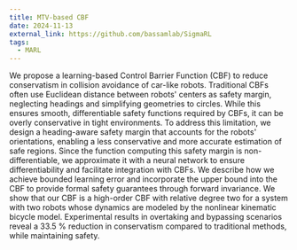 ```yaml
---
title: MTV-based CBF
date: 2024-11-13
external_link: https://github.com/bassamlab/SigmaRL
tags:
  - MARL
---
```

We propose a learning-based Control Barrier Function (CBF) to reduce conservatism in collision avoidance of car-like robots. Traditional CBFs often use Euclidean distance between robots' centers as safety margin, neglecting headings and simplifying geometries to circles. While this ensures smooth, differentiable safety functions required by CBFs, it can be overly conservative in tight environments. To address this limitation, we design a heading-aware safety margin that accounts for the robots' orientations, enabling a less conservative and more accurate estimation of safe regions. Since the function computing this safety margin is non-differentiable, we approximate it with a neural network to ensure differentiability and facilitate integration with CBFs. We describe how we achieve bounded learning error and incorporate the upper bound into the CBF to provide formal safety guarantees through forward invariance. We show that our CBF is a high-order CBF with relative degree two for a system with two robots whose dynamics are modeled by the nonlinear kinematic bicycle model. Experimental results in overtaking and bypassing scenarios reveal a 33.5 % reduction in conservatism compared to traditional methods, while maintaining safety.